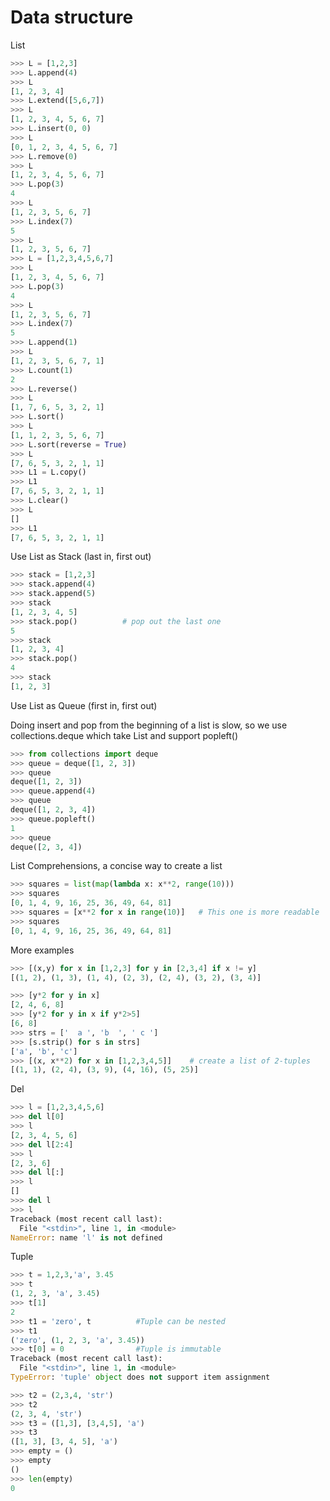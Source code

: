 # Data structure

List
```python
>>> L = [1,2,3]
>>> L.append(4)
>>> L
[1, 2, 3, 4]
>>> L.extend([5,6,7])
>>> L
[1, 2, 3, 4, 5, 6, 7]
>>> L.insert(0, 0)
>>> L
[0, 1, 2, 3, 4, 5, 6, 7]
>>> L.remove(0)
>>> L
[1, 2, 3, 4, 5, 6, 7]
>>> L.pop(3)
4
>>> L
[1, 2, 3, 5, 6, 7]
>>> L.index(7)
5
>>> L
[1, 2, 3, 5, 6, 7]
>>> L = [1,2,3,4,5,6,7]
>>> L
[1, 2, 3, 4, 5, 6, 7]
>>> L.pop(3)
4
>>> L
[1, 2, 3, 5, 6, 7]
>>> L.index(7)
5
>>> L.append(1)
>>> L
[1, 2, 3, 5, 6, 7, 1]
>>> L.count(1)
2
>>> L.reverse()
>>> L
[1, 7, 6, 5, 3, 2, 1]
>>> L.sort()
>>> L
[1, 1, 2, 3, 5, 6, 7]
>>> L.sort(reverse = True)
>>> L
[7, 6, 5, 3, 2, 1, 1]
>>> L1 = L.copy()
>>> L1
[7, 6, 5, 3, 2, 1, 1]
>>> L.clear()
>>> L
[]
>>> L1
[7, 6, 5, 3, 2, 1, 1]

```


Use List as Stack (last in, first out)

```python
>>> stack = [1,2,3]
>>> stack.append(4)
>>> stack.append(5)
>>> stack
[1, 2, 3, 4, 5]
>>> stack.pop()          # pop out the last one 
5
>>> stack
[1, 2, 3, 4]
>>> stack.pop()
4
>>> stack
[1, 2, 3]
```

Use List as Queue (first in, first out)

Doing insert and pop from the beginning of a list is slow, so we use collections.deque which take List and support popleft()
```python
>>> from collections import deque
>>> queue = deque([1, 2, 3])
>>> queue
deque([1, 2, 3])
>>> queue.append(4)
>>> queue
deque([1, 2, 3, 4])
>>> queue.popleft()
1
>>> queue
deque([2, 3, 4])
```

List Comprehensions, a concise way to create a list
```python
>>> squares = list(map(lambda x: x**2, range(10)))
>>> squares
[0, 1, 4, 9, 16, 25, 36, 49, 64, 81]
>>> squares = [x**2 for x in range(10)]   # This one is more readable
>>> squares
[0, 1, 4, 9, 16, 25, 36, 49, 64, 81]
```

More examples
```python
>>> [(x,y) for x in [1,2,3] for y in [2,3,4] if x != y]
[(1, 2), (1, 3), (1, 4), (2, 3), (2, 4), (3, 2), (3, 4)]

>>> [y*2 for y in x]
[2, 4, 6, 8]
>>> [y*2 for y in x if y*2>5]
[6, 8]
>>> strs = ['  a ', 'b  ', ' c ']
>>> [s.strip() for s in strs]
['a', 'b', 'c']
>>> [(x, x**2) for x in [1,2,3,4,5]]    # create a list of 2-tuples
[(1, 1), (2, 4), (3, 9), (4, 16), (5, 25)]
```


Del 
```python
>>> l = [1,2,3,4,5,6]
>>> del l[0]
>>> l
[2, 3, 4, 5, 6]
>>> del l[2:4]
>>> l
[2, 3, 6]
>>> del l[:]
>>> l
[]
>>> del l
>>> l
Traceback (most recent call last):
  File "<stdin>", line 1, in <module>
NameError: name 'l' is not defined
```


Tuple
```python
>>> t = 1,2,3,'a', 3.45
>>> t
(1, 2, 3, 'a', 3.45)
>>> t[1]
2
>>> t1 = 'zero', t          #Tuple can be nested
>>> t1
('zero', (1, 2, 3, 'a', 3.45))
>>> t[0] = 0                #Tuple is immutable
Traceback (most recent call last):
  File "<stdin>", line 1, in <module>
TypeError: 'tuple' object does not support item assignment
```

```python
>>> t2 = (2,3,4, 'str')
>>> t2
(2, 3, 4, 'str')
>>> t3 = ([1,3], [3,4,5], 'a')
>>> t3
([1, 3], [3, 4, 5], 'a')
>>> empty = ()
>>> empty
()
>>> len(empty)
0
```

